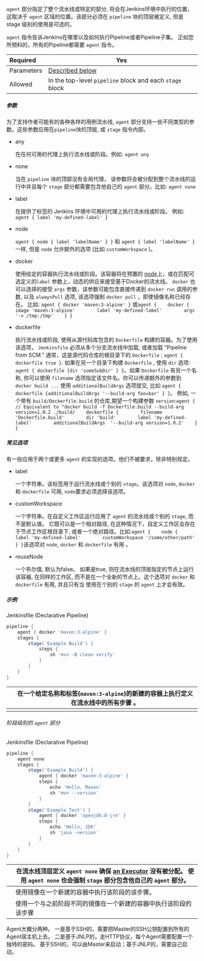 `agent` 部分指定了整个流水线或特定的部分, 将会在Jenkins环境中执行的位置，这取决于 `agent` 区域的位置。该部分必须在 `pipeline` 块的顶层被定义, 但是 stage 级别的使用是可选的。

`agent` 指令告诉Jenkins在哪里以及如何执行Pipeline或者Pipeline子集。 正如您所预料的，所有的Pipeline都需要 `agent` 指令。

| Required   | Yes                                                          |
| :--------- | ------------------------------------------------------------ |
| Parameters | [Described below](https://www.jenkins.io/zh/doc/book/pipeline/syntax/#agent-parameters) |
| Allowed    | In the top-level `pipeline` block and each `stage` block     |

##### 参数

为了支持作者可能有的各种各样的用例流水线, `agent` 部分支持一些不同类型的参数。这些参数应用在`pipeline`块的顶层, 或 `stage` 指令内部。

- any

  在任何可用的代理上执行流水线或阶段。例如: `agent any`

- none

  当在 `pipeline` 块的顶部没有全局代理， 该参数将会被分配到整个流水线的运行中并且每个 `stage` 部分都需要包含他自己的 `agent` 部分。比如: `agent none`

- label

  在提供了标签的 Jenkins 环境中可用的代理上执行流水线或阶段。 例如: `agent { label 'my-defined-label' }`

- node

  `agent { node { label 'labelName' } }` 和 `agent { label 'labelName' }` 一样, 但是 `node` 允许额外的选项 (比如 `customWorkspace` )。

- docker

  使用给定的容器执行流水线或阶段。该容器将在预置的 [node](https://www.jenkins.io/zh/doc/book/pipeline/syntax/#../glossary#node)上，或在匹配可选定义的`label` 参数上，动态的供应来接受基于Docker的流水线。 `docker` 也可以选择的接受 `args` 参数，该参数可能包含直接传递到 `docker run` 调用的参数, 以及 `alwaysPull` 选项, 该选项强制 `docker pull` ，即使镜像名称已经存在。 比如: `agent { docker 'maven:3-alpine' }` 或`agent {    docker {        image 'maven:3-alpine'        label 'my-defined-label'        args  '-v /tmp:/tmp'    } }`

- dockerfile

  执行流水线或阶段, 使用从源代码库包含的 `Dockerfile` 构建的容器。为了使用该选项， `Jenkinsfile` 必须从多个分支流水线中加载, 或者加载 "Pipeline from SCM." 通常，这是源代码仓库的根目录下的 `Dockerfile` : `agent { dockerfile true }`. 如果在另一个目录下构建 `Dockerfile` , 使用 `dir` 选项: `agent { dockerfile {dir 'someSubDir' } }`。如果 `Dockerfile` 有另一个名称, 你可以使用 `filename` 选项指定该文件名。你可以传递额外的参数到 `docker build ...` 使用 `additionalBuildArgs` 选项提交, 比如 `agent { dockerfile {additionalBuildArgs '--build-arg foo=bar' } }`。 例如, 一个带有 `build/Dockerfile.build` 的仓库,期望一个构建参数 `version`:`agent {    // Equivalent to "docker build -f Dockerfile.build --build-arg version=1.0.2 ./build/    dockerfile {        filename 'Dockerfile.build'        dir 'build'        label 'my-defined-label'        additionalBuildArgs  '--build-arg version=1.0.2'    } }`

##### 常见选项

有一些应用于两个或更多 `agent` 的实现的选项。他们不被要求，除非特别规定。

- label

  一个字符串。该标签用于运行流水线或个别的 `stage`。该选项对 `node`, `docker` 和 `dockerfile` 可用, `node`要求必须选择该选项。

- customWorkspace

  一个字符串。在自定义工作区运行应用了 `agent` 的流水线或个别的 `stage`, 而不是默认值。 它既可以是一个相对路径, 在这种情况下，自定义工作区会存在于节点工作区根目录下, 或者一个绝对路径。比如:`agent {    node {        label 'my-defined-label'        customWorkspace '/some/other/path'    } }`该选项对 `node`, `docker` 和 `dockerfile` 有用 。

- reuseNode

  一个布尔值, 默认为false。 如果是true, 则在流水线的顶层指定的节点上运行该容器, 在同样的工作区, 而不是在一个全新的节点上。这个选项对 `docker` 和 `dockerfile` 有用, 并且只有当 使用在个别的 `stage` 的 `agent` 上才会有效。

##### 示例

Jenkinsfile (Declarative Pipeline)

```groovy
pipeline {
    agent { docker 'maven:3-alpine' } 
    stages {
        stage('Example Build') {
            steps {
                sh 'mvn -B clean verify'
            }
        }
    }
}
```

|      | 在一个给定名称和标签(`maven:3-alpine`)的新建的容器上执行定义在流水线中的所有步骤 。 |
| ---- | ------------------------------------------------------------ |
|      |                                                              |

###### 阶段级别的 `agent` 部分

Jenkinsfile (Declarative Pipeline)

```groovy
pipeline {
    agent none 
    stages {
        stage('Example Build') {
            agent { docker 'maven:3-alpine' } 
            steps {
                echo 'Hello, Maven'
                sh 'mvn --version'
            }
        }
        stage('Example Test') {
            agent { docker 'openjdk:8-jre' } 
            steps {
                echo 'Hello, JDK'
                sh 'java -version'
            }
        }
    }
}
```

|      | 在流水线顶层定义 `agent none` 确保 [an Executor](https://www.jenkins.io/zh/doc/book/pipeline/syntax/#../glossary#executor) 没有被分配。 使用 `agent none` 也会强制 `stage` 部分包含他自己的 `agent` 部分。 |
| ---- | ------------------------------------------------------------ |
|      | 使用镜像在一个新建的容器中执行该阶段的该步骤。               |
|      | 使用一个与之前阶段不同的镜像在一个新建的容器中执行该阶段的该步骤 |



Agent大概分两种。 一是基于SSH的，需要把Master的SSH公钥配置到所有的Agent宿主机上去。 二是基于JNLP的，走HTTP协议，每个Agent需要配置一个独特的密码。 基于SSH的，可以由Master来启动；基于JNLP的，需要自己启动。